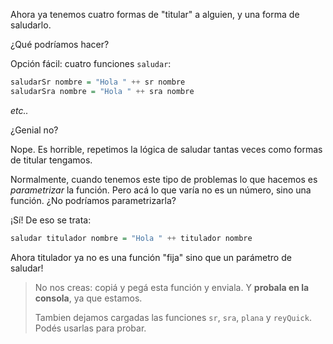 Ahora ya tenemos cuatro formas de "titular" a alguien, y una forma de saludarlo. 

¿Qué podríamos hacer?

Opción fácil: cuatro funciones `saludar`:

```haskell
saludarSr nombre = "Hola " ++ sr nombre
saludarSra nombre = "Hola " ++ sra nombre
```

_etc.._

¿Genial no?


 
Nope. Es horrible, repetimos la lógica de saludar tantas veces como formas de titular tengamos. 

Normalmente, cuando tenemos este tipo de problemas lo que hacemos es _parametrizar_ la función. Pero acá lo que varía no es un número, sino una función. ¿No podríamos parametrizarla?

¡Sí! De eso se trata:


```haskell
saludar titulador nombre = "Hola " ++ titulador nombre
```

Ahora titulador ya no es una función "fija"  sino que un parámetro de saludar!

> No nos creas: copiá y pegá esta función y enviala. Y **probala en la consola**, ya que estamos. 
> 
> Tambien dejamos cargadas las funciones `sr`, `sra`, `plana` y `reyQuick`. Podés usarlas para probar. 



